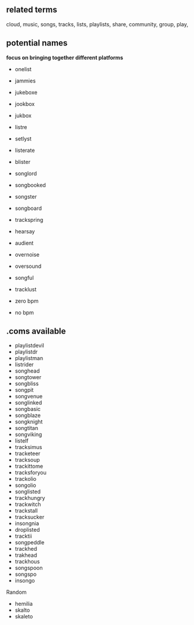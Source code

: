 ## related terms
cloud,
music,
songs,
tracks,
lists,
playlists,
share,
community,
group,
play,

## potential names
**focus on bringing together different platforms**
- onelist

- jammies
- jukeboxe
- jookbox
- jukbox
- listre
- setlyst
- listerate
- blister
- songlord
- songbooked
- songster
- songboard
- trackspring
- hearsay
- audient
- overnoise
- oversound
- songful
- tracklust
- zero bpm
- no bpm

## .coms available
- playlistdevil
- playlistdr
- playlistman
- listrider
- songhead
- songtower
- songbliss
- songpit
- songvenue
- songlinked
- songbasic
- songblaze
- songknight
- songtitan
- songviking
- listelf
- tracksimus
- tracketeer
- tracksoup
- trackittome
- tracksforyou
- trackolio
- songolio
- songlisted
- trackhungry
- trackwitch
- trackstall
- tracksucker
- insongnia
- droplisted
- tracktii
- songpeddle
- trackhed
- trakhead
- trackhous
- songspoon
- songspo
- insongo

Random
- hemilia
- skalto
- skaleto